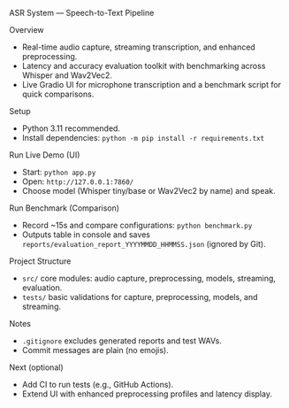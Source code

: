 ASR System — Speech-to-Text Pipeline

Overview
- Real-time audio capture, streaming transcription, and enhanced preprocessing.
- Latency and accuracy evaluation toolkit with benchmarking across Whisper and Wav2Vec2.
- Live Gradio UI for microphone transcription and a benchmark script for quick comparisons.

Setup
- Python 3.11 recommended.
- Install dependencies: `python -m pip install -r requirements.txt`

Run Live Demo (UI)
- Start: `python app.py`
- Open: `http://127.0.0.1:7860/`
- Choose model (Whisper tiny/base or Wav2Vec2 by name) and speak.

Run Benchmark (Comparison)
- Record ~15s and compare configurations: `python benchmark.py`
- Outputs table in console and saves `reports/evaluation_report_YYYYMMDD_HHMMSS.json` (ignored by Git).

Project Structure
- `src/` core modules: audio capture, preprocessing, models, streaming, evaluation.
- `tests/` basic validations for capture, preprocessing, models, and streaming.

Notes
- `.gitignore` excludes generated reports and test WAVs.
- Commit messages are plain (no emojis).

Next (optional)
- Add CI to run tests (e.g., GitHub Actions).
- Extend UI with enhanced preprocessing profiles and latency display.